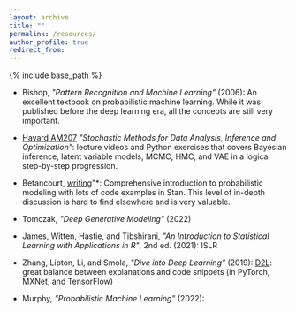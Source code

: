 ```yaml
---
layout: archive
title: ""
permalink: /resources/
author_profile: true
redirect_from:
---
```


{% include base_path %}



* Bishop, *"Pattern Recognition and Machine Learning"* (2006): An excellent textbook on probabilistic machine learning. While it was published before the deep learning era, all the concepts are still very important.
* [Havard AM207](https://onefishy.github.io/am207/) *"Stochastic Methods for Data Analysis, Inference and Optimization"*: lecture videos and Python exercises that covers Bayesian inference, latent variable models, MCMC, HMC, and VAE in a logical step-by-step progression.
* Betancourt, [writing](https://betanalpha.github.io/writing/)"*: Comprehensive introduction to probabilistic modeling with lots of code examples in Stan. This level of in-depth discussion is hard to find elsewhere and is very valuable. 
* Tomczak, *"Deep Generative Modeling"* (2022)

* James, Witten, Hastie, and Tibshirani, *"An Introduction to Statistical Learning with Applications in R"*, 2nd ed. (2021): ISLR
* Zhang, Lipton, Li, and Smola, *"Dive into Deep Learning"* (2019): [D2L](https://d2l.ai/index.html#): great balance between explanations and code snippets (in PyTorch, MXNet, and TensorFlow)
* Murphy, *"Probabilistic Machine Learning"* (2022):